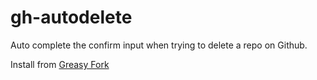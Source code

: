 # gh-autodelete

Auto complete the confirm input when trying to delete a repo on Github.

Install from [Greasy Fork](https://greasyfork.org/en/scripts/482363-github-repo-delete-auto-confirm)
